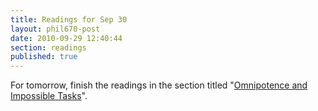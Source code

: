 ```yaml
---
title: Readings for Sep 30
layout: phil670-post
date: 2010-09-29 12:40:44
section: readings
published: true
---
```


For tomorrow, finish the readings in the section titled "[Omnipotence and Impossible Tasks](/670f2010/readings/readings-on-omnipotence.html#omnipotence-and-impossible-tasks)".

